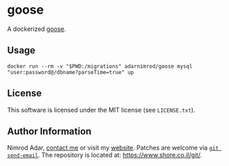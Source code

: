 # goose

A dockerized [goose](https://github.com/pressly/goose).

## Usage

`docker run --rm -v "$PWD:/migrations" adarnimrod/goose mysql "user:password@/dbname?parseTime=true" up`

## License

This software is licensed under the MIT license (see `LICENSE.txt`).

## Author Information

Nimrod Adar, [contact me](mailto:nimrod@shore.co.il) or visit my [website](
https://www.shore.co.il/). Patches are welcome via [`git send-email`](
http://git-scm.com/book/en/v2/Git-Commands-Email). The repository is located
at: <https://www.shore.co.il/git/>.
